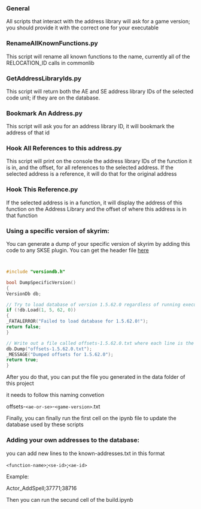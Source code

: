### General

All scripts that interact with the address library will ask for a game version; you should provide it with the correct one for your executable

### RenameAllKnownFunctions.py

This script will rename all known functions to the name, currently all of the RELOCATION_ID calls in commonlib

### GetAddressLibraryIds.py

This script will return both the AE and SE address library IDs of the selected code unit; if they are on the database.

### Bookmark An Address.py

This script will ask you for an address library ID, it will bookmark the address of that id

### Hook All References to this address.py

This script will print on the console the address library IDs of the function it is in, and the offset, for all references to the selected address. If the selected address is a reference, it will do that for the original address

### Hook This Reference.py

If the selected address is in a function, it will display the address of this function on the Address Library and the offset of where this address is in that function

### Using a specific version of skyrim:

You can generate a dump of your specific version of skyrim by adding this code to any SKSE plugin. You can get the header file [here](https://www.nexusmods.com/skyrimspecialedition/mods/32444?tab=files)

```c++


#include "versiondb.h"

bool DumpSpecificVersion()
{
VersionDb db;

// Try to load database of version 1.5.62.0 regardless of running executable version.
if (!db.Load(1, 5, 62, 0))
{
_FATALERROR("Failed to load database for 1.5.62.0!");
return false;
}

// Write out a file called offsets-1.5.62.0.txt where each line is the ID and offset.
db.Dump("offsets-1.5.62.0.txt");
_MESSAGE("Dumped offsets for 1.5.62.0");
return true;
}
```

After you do that, you can put the file you generated in the data folder of this project

it needs to follow this naming convetion

offsets-`<ae-or-se>`-`<game-version>`.txt

Finally, you can finally run the first cell on the ipynb file to update the database used by these scripts

### Adding your own addresses to the database:

you can add new lines to the known-addresses.txt in this format

`<function-name>`;`<se-id>`;`<ae-id>`

Example:

Actor_AddSpell;37771;38716

Then you can run the secund cell of the build.ipynb
